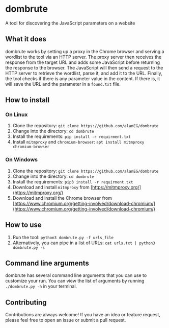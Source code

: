 # dombrute

A tool for discovering the JavaScript parameters on a website 

## What it does

dombrute works by setting up a proxy in the Chrome browser and serving a wordlist to the tool via an HTTP server. The proxy server then receives the response from the target URL and adds some JavaScript before returning the response to the browser. The JavaScript will then send a request to the HTTP server to retrieve the wordlist, parse it, and add it to the URL. Finally, the tool checks if there is any parameter value in the content. If there is, it will save the URL and the parameter in a `found.txt` file.

## How to install

### On Linux

1.  Clone the repository: `git clone https://github.com/alanEG/dombrute`
2.  Change into the directory: `cd dombrute`
3.  Install the requirements: `pip install -r requirment.txt`
4.  Install `mitmproxy` and `chromium-browser`: `apt install mitmproxy chromium-browser`

### On Windows

1.  Clone the repository: `git clone https://github.com/alanEG/dombrute`
2.  Change into the directory: `cd dombrute`
3.  Install the requirements: `pip3 install -r requirment.txt`
4.  Download and install `mitmproxy` from [https://mitmproxy.org/](https://mitmproxy.org/)
5.  Download and install the Chrome browser from [https://www.chromium.org/getting-involved/download-chromium/](https://www.chromium.org/getting-involved/download-chromium/)

## How to use

1.  Run the tool: `python3 dombrute.py -f urls_file`
2.  Alternatively, you can pipe in a list of URLs: `cat urls.txt | python3 dombrute.py -s`

## Command line arguments

dombrute has several command line arguments that you can use to customize your run. You can view the list of arguments by running `./dombrute.py -h` in your terminal.

## Contributing

Contributions are always welcome! If you have an idea or feature request, please feel free to open an issue or submit a pull request.
